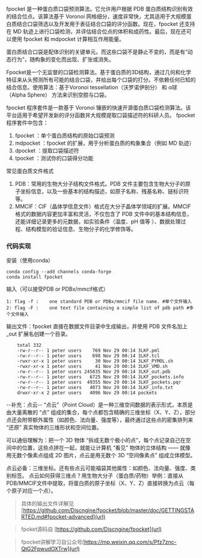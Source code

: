 fpocket 是一种蛋白质口袋预测算法。它允许用户根据 PDB 蛋白质结构识别有效的结合位点。该算法基于 Voronoi 网格细分，速度非常快，尤其适用于大规模蛋白质结合口袋筛选以及开发用于表征结合口袋的评分函数。现在，fpocket 还支持在 MD 轨迹上进行口袋检测，并评估结合位点的体积和成药性。最后，现在还可以使用 fpocket 和 mdpocket 计算相互作用能量。

蛋白质结合口袋是配体识别的关键单元。而这些口袋不是静止不变的，而是有“动态行为”，随构象的变化而出现、扩张或消失。

Fpocket是一个无监督的口袋检测算法。基于蛋白质的3D结构，通过几何和化学特征来从头预测所有可能的结合口袋，并给出每个口袋的打分。不依赖任何已知的结合信息。使用算法：基于Voronoi tessellation（沃罗诺伊剖分） 和 α球（Alpha Sphere） 方法来识别空腔与口袋。

fpocket 程序套件是一款基于 Voronoi 镶嵌的快速开源蛋白质口袋检测算法。该平台适用于希望开发新的评分函数并大规模提取口袋描述符的科研人员。
fpocket程序套件中包含：

1. fpocket ：单个蛋白质结构的原始口袋预测
2. mdpocket ：fpocket 的扩展，用于分析蛋白质的构象集合（例如 MD 轨迹）
3. dpocket ：提取口袋描述符
4. tpocket ：测试你的口袋得分功能

常见蛋白质文件格式

1. PDB：常用的生物大分子结构文件格式。PDB 文件主要包含生物大分子的原子坐标信息，以及一些基本的结构描述，如原子名称、残基名称、链标识符等。
2. MMCIF：CIF（晶体学信息文件）格式在大分子晶体学领域的扩展。MMCIF 格式的数据内容更加丰富和灵活，不仅包含了 PDB 文件中的基本结构信息，还能详细记录更多的元数据，如实验条件（温度、pH 值等 ）、数据处理过程、结构模型的验证信息、生物分子的化学修饰等。

### 代码实现
安装（使用conda）
```
conda config --add channels conda-forge
conda install fpocket
```

输入（可以接受PDB or PDBx/mmcif格式）
```
1: flag -f :    one standard PDB or PDBx/mmcif file name. #单个文件输入
2: flag -F :    one text file containing a simple list of pdb path #多个文件输入
````

输出文件：fpocket 直接在数据文件目录中生成输出，并使用 PDB 文件名加上 _out 扩展名创建一个目录。
```
    total 332
    -rw-r--r-- 1 peter users    769 Nov 29 00:14 3LKF.pml
    -rw-r--r-- 1 peter users    698 Nov 29 00:14 3LKF.tcl
    -rwxr-xr-x 1 peter users     30 Nov 29 00:14 3LKF_PYMOL.sh
    -rwxr-xr-x 1 peter users     41 Nov 29 00:14 3LKF_VMD.sh
    -rw-r--r-- 1 peter users 245835 Nov 29 00:14 3LKF_out.pdb
    -rw-r--r-- 1 peter users   6725 Nov 29 00:14 3LKF_pockets.info
    -rw-r--r-- 1 peter users  49355 Nov 29 00:14 3LKF_pockets.pqr
    -rw-r--r-- 1 peter users   4073 Nov 29 00:14 3LKF_info.txt
    drwxr-xr-x 2 peter users   4096 Nov 29 00:14 pockets
````

--补充：点云--
“点云”（Point Cloud）是一种三维空间数据的表示形式，本质是由大量离散的 “点” 组成的集合，每个点都包含精确的三维坐标（X、Y、Z），部分点还会附带额外属性（如颜色、法向量、强度等），最终通过这些点的密集排列来 “还原” 真实物体的三维形状和空间位置。

可以通俗理解为：把一个 3D 物体 “拆成无数个极小的点”，每个点记录自己在空间中的位置，这些点拼在一起，就能让计算机 “看见” 物体的立体结构 —— 就像用无数个像素点组成 2D 图片，点云是用无数个 3D “空间像素点” 组成立体模型。

点云必备：三维坐标。还有些点云可能福袋其他属性：如颜色、法向量、强度、类别标签。
点云如何获得三维点？用生物大分子（蛋白质/药物）举例：直接从PDB/MMCIF文件中提取，将蛋白质的原子坐标（X、Y、Z）直接转换为点云（每个原子对应一个点）。

>具体的输出文件详解见 [https://github.com/Discngine/fpocket/blob/master/doc/GETTINGSTARTED.md#fpocket-advanced](url)

> fpoket源码自 [https://github.com/Discngine/fpocket](url)

> fpocket讲解学习自公众号[https://mp.weixin.qq.com/s/Pfz7znc-QtG2FpwudOXTrw](url)